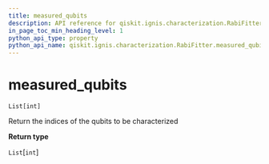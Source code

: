 ```yaml
---
title: measured_qubits
description: API reference for qiskit.ignis.characterization.RabiFitter.measured_qubits
in_page_toc_min_heading_level: 1
python_api_type: property
python_api_name: qiskit.ignis.characterization.RabiFitter.measured_qubits
---
```


# measured\_qubits

<span id="qiskit.ignis.characterization.RabiFitter.measured_qubits" />

`List[int]`

Return the indices of the qubits to be characterized

**Return type**

`List`\[`int`]

